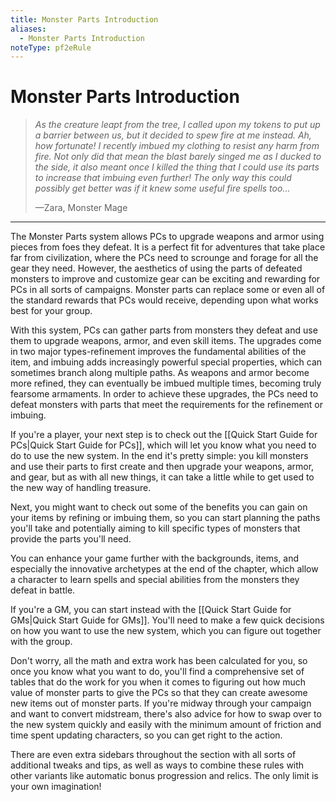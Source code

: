 ```yaml
---
title: Monster Parts Introduction
aliases:
  - Monster Parts Introduction
noteType: pf2eRule
---
```


# Monster Parts Introduction
> _As the creature leapt from the tree, I called upon my tokens to put up a barrier between us, but it decided to spew fire at me instead. Ah, how fortunate! I recently imbued my clothing to resist any harm from fire. Not only did that mean the blast barely singed me as I ducked to the side, it also meant once I killed the thing that I could use its parts to increase that imbuing even further! The only way this could possibly get better was if it knew some useful fire spells too..._
> 
> —Zara, Monster Mage

* * *

The Monster Parts system allows PCs to upgrade weapons and armor using pieces from foes they defeat. It is a perfect fit for adventures that take place far from civilization, where the PCs need to scrounge and forage for all the gear they need. However, the aesthetics of using the parts of defeated monsters to improve and customize gear can be exciting and rewarding for PCs in all sorts of campaigns. Monster parts can replace some or even all of the standard rewards that PCs would receive, depending upon what works best for your group.

With this system, PCs can gather parts from monsters they defeat and use them to upgrade weapons, armor, and even skill items. The upgrades come in two major types-refinement improves the fundamental abilities of the item, and imbuing adds increasingly powerful special properties, which can sometimes branch along multiple paths. As weapons and armor become more refined, they can eventually be imbued multiple times, becoming truly fearsome armaments. In order to achieve these upgrades, the PCs need to defeat monsters with parts that meet the requirements for the refinement or imbuing.

If you're a player, your next step is to check out the [[Quick Start Guide for PCs|Quick Start Guide for PCs]], which will let you know what you need to do to use the new system. In the end it's pretty simple: you kill monsters and use their parts to first create and then upgrade your weapons, armor, and gear, but as with all new things, it can take a little while to get used to the new way of handling treasure.

Next, you might want to check out some of the benefits you can gain on your items by refining or imbuing them, so you can start planning the paths you'll take and potentially aiming to kill specific types of monsters that provide the parts you'll need.

You can enhance your game further with the backgrounds, items, and especially the innovative archetypes at the end of the chapter, which allow a character to learn spells and special abilities from the monsters they defeat in battle.

If you're a GM, you can start instead with the [[Quick Start Guide for GMs|Quick Start Guide for GMs]]. You'll need to make a few quick decisions on how you want to use the new system, which you can figure out together with the group.

Don't worry, all the math and extra work has been calculated for you, so once you know what you want to do, you'll find a comprehensive set of tables that do the work for you when it comes to figuring out how much value of monster parts to give the PCs so that they can create awesome new items out of monster parts. If you're midway through your campaign and want to convert midstream, there's also advice for how to swap over to the new system quickly and easily with the minimum amount of friction and time spent updating characters, so you can get right to the action.

There are even extra sidebars throughout the section with all sorts of additional tweaks and tips, as well as ways to combine these rules with other variants like automatic bonus progression and relics. The only limit is your own imagination!